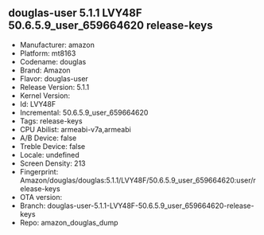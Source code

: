 ## douglas-user 5.1.1 LVY48F 50.6.5.9_user_659664620 release-keys
- Manufacturer: amazon
- Platform: mt8163
- Codename: douglas
- Brand: Amazon
- Flavor: douglas-user
- Release Version: 5.1.1
- Kernel Version: 
- Id: LVY48F
- Incremental: 50.6.5.9_user_659664620
- Tags: release-keys
- CPU Abilist: armeabi-v7a,armeabi
- A/B Device: false
- Treble Device: false
- Locale: undefined
- Screen Density: 213
- Fingerprint: Amazon/douglas/douglas:5.1.1/LVY48F/50.6.5.9_user_659664620:user/release-keys
- OTA version: 
- Branch: douglas-user-5.1.1-LVY48F-50.6.5.9_user_659664620-release-keys
- Repo: amazon_douglas_dump
